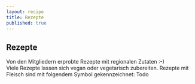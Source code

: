 ```yaml
---
layout: recipe
title: Rezepte
published: true
---
```


## Rezepte

Von den Mitgliedern erprobte Rezepte mit regionalen Zutaten :-)<br>
Viele Rezepte lassen sich vegan oder vegetarisch zubereiten. Rezepte mit Fleisch sind mit folgendem Symbol gekennzeichnet: Todo<br>